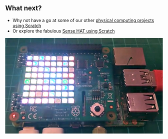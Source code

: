 ## What next?

- Why not have a go at some of our other [physical computing projects using Scratch](https://projects.raspberrypi.org/en/projects?software%5B%5D=scratch&hardware%5B%5D=electronic-components)
- Or explore the fabulous [Sense HAT using Scratch](https://projects.raspberrypi.org/en/projects?software%5B%5D=scratch&hardware%5B%5D=sense-hat)

![Sense hat](images/whatNext_senseHat.png)
